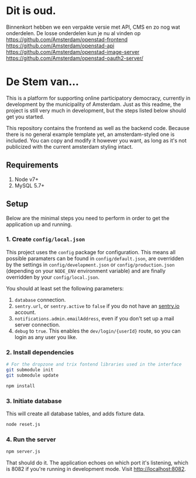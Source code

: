 # Dit is oud.

Binnenkort hebben we een verpakte versie met API, CMS en zo nog wat onderdelen. De losse onderdelen kun je nu al vinden op
https://github.com/Amsterdam/openstad-frontend
https://github.com/Amsterdam/openstad-api
https://github.com/Amsterdam/openstad-image-server
https://github.com/Amsterdam/openstad-oauth2-server/


# De Stem van...
This is a platform for supporting online participatory democracy, currently in development by the municipality of Amsterdam. Just as this readme, the project is still very much in development, but the steps listed below should get you started.

This repository contains the frontend as well as the backend code. Because there is no general example template yet, an amsterdam-styled one is included. You can copy and modify it however you want, as long as it's not publicized with the current amsterdam styling intact.

## Requirements
1. Node v7+
2. MySQL 5.7+

## Setup
Below are the minimal steps you need to perform in order to get the application up and running.

### 1. Create `config/local.json`
This project uses the `config` package for configuration. This means all possible paramaters can be found in `config/default.json`, are overridden by the settings in `config/development.json` or `config/production.json` (depending on your `NODE_ENV` environment variable) and are finally overridden by your `config/local.json`.

You should at least set the following parameters:

1. `database` connection.
2. `sentry.url`, or `sentry.active`  to `false` if you do not have an [sentry.io](//sentry.io) account.
3. `notifications.admin.emailAddress`, even if you don't set up a mail server connection.
4. `debug` to `true`. This enables the `dev/login/{userId}` route, so you can login as any user you like.

### 2. Install dependencies
```bash
# For the dropzone and trix fontend libraries used in the interface
git submodule init
git submodule update

npm install
```

### 3. Initiate database
This will create all database tables, and adds fixture data.

```bash
node reset.js
```

### 4. Run the server
```bash
npm server.js
```

That should do it. The application echoes on which port it's listening, which is 8082 if you're running in development mode. Visit [http://localhost:8082](http://localhost:8082).
